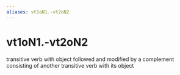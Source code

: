 ```yaml
---
aliases: vt1oN1.-vt2oN2
---
```

# vt1oN1.-vt2oN2

transitive verb with object followed and modified by a complement consisting of another transitive verb with its object